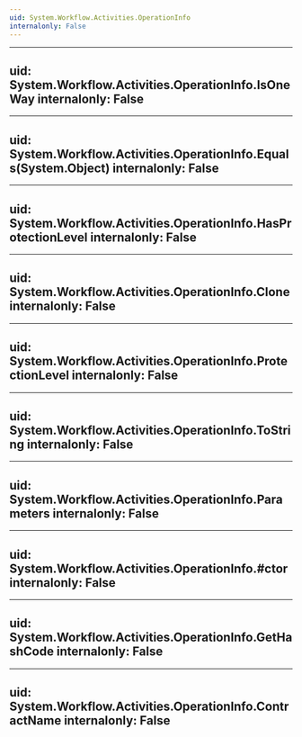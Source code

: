 ```yaml
---
uid: System.Workflow.Activities.OperationInfo
internalonly: False
---
```


---
uid: System.Workflow.Activities.OperationInfo.IsOneWay
internalonly: False
---

---
uid: System.Workflow.Activities.OperationInfo.Equals(System.Object)
internalonly: False
---

---
uid: System.Workflow.Activities.OperationInfo.HasProtectionLevel
internalonly: False
---

---
uid: System.Workflow.Activities.OperationInfo.Clone
internalonly: False
---

---
uid: System.Workflow.Activities.OperationInfo.ProtectionLevel
internalonly: False
---

---
uid: System.Workflow.Activities.OperationInfo.ToString
internalonly: False
---

---
uid: System.Workflow.Activities.OperationInfo.Parameters
internalonly: False
---

---
uid: System.Workflow.Activities.OperationInfo.#ctor
internalonly: False
---

---
uid: System.Workflow.Activities.OperationInfo.GetHashCode
internalonly: False
---

---
uid: System.Workflow.Activities.OperationInfo.ContractName
internalonly: False
---
